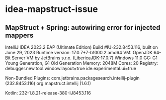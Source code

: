 # idea-mapstruct-issue

## MapStruct + Spring: autowiring error for injected mappers


IntelliJ IDEA 2023.2 EAP (Ultimate Edition)
Build #IU-232.8453.116, built on June 29, 2023
Runtime version: 17.0.7+7-b1000.2 amd64
VM: OpenJDK 64-Bit Server VM by JetBrains s.r.o. (LibericaJDK-17.0.7)
Windows 11.0
GC: G1 Young Generation, G1 Old Generation
Memory: 2048M
Cores: 20
Registry:
debugger.new.tool.window.layout=true
ide.experimental.ui=true

Non-Bundled Plugins:
com.jetbrains.packagesearch.intellij-plugin (232.8453.116)
org.mapstruct.intellij (1.6.1)
 
Kotlin: 232-1.8.21-release-380-IJ8453.116
